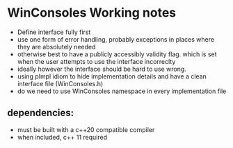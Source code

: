 # WinConsoles Working notes

-   Define interface fully first
-   use one form of error handling, probably exceptions in places where they are absolutely needed
-   otherwise best to have a publicly accessibly validity flag. which is set when the user attempts to use the interface incorreclty
-   ideally however the interface should be hard to use wrong.
-   using pImpl idiom to hide implementation details and have a clean interface file (WinConsoles.h)
-   do we need to use WinConsoles namespace in every implementation file

## dependencies:

-   must be built with a c++20 compatible compiler
-   when included, c++ 11 required
